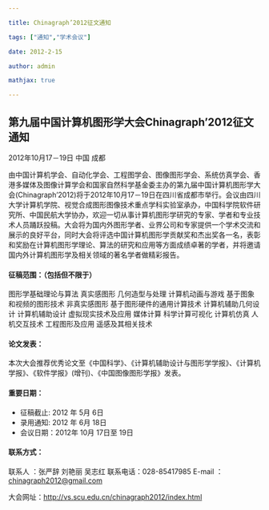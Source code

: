 ```yaml
---

title: Chinagraph’2012征文通知

tags: ["通知","学术会议"]

date: 2012-2-15

author: admin

mathjax: true

---
```


## 第九届中国计算机图形学大会Chinagraph’2012征文通知

2012年10月17－19日 中国 成都

由中国计算机学会、自动化学会、工程图学会、图像图形学会、系统仿真学会、香港多媒体及图像计算学会和国家自然科学基金委主办的第九届中国计算机图形学大会(Chinagraph’2012)将于2012年10月17－19日在四川省成都市举行。会议由四川大学计算机学院、视觉合成图形图像技术重点学科实验室承办，中国科学院软件研究所、中国民航大学协办，欢迎一切从事计算机图形学研究的专家、学者和专业技术人员踊跃投稿。大会将为国内外图形学者、业界公司和专家提供一个学术交流和展示的良好平台，同时大会将评选中国计算机图形学贡献奖和杰出奖各一名，表彰和奖励在计算机图形学理论、算法的研究和应用等方面成绩卓著的学者，并将邀请国内外计算机图形学及相关领域的著名学者做精彩报告。

#### 征稿范围：（包括但不限于）

图形学基础理论与算法
真实感图形
几何造型与处理
计算机动画与游戏
基于图象和视频的图形技术
非真实感图形
基于图形硬件的通用计算技术
计算机辅助几何设计
计算机辅助设计
虚拟现实技术及应用
媒体计算
科学计算可视化
计算机仿真
人机交互技术
工程图形及应用
遥感及其相关技术

#### 论文发表：

本次大会推荐优秀论文至《中国科学》、《计算机辅助设计与图形学学报》、《计算机学报》、《软件学报》(增刊)、《中国图像图形学报》发表。

#### 重要日期：

*  征稿截止: 2012 年 5月 6日
*  录用通知: 2012 年 6月 18日
*  会议日期：2012年 10月 17日至 19日

#### 联系方式：

联系人 ：张严辞 刘艳丽 吴志红
联系电话：028-85417985
E-mail ： chinagraph2012@gmail.com

大会网址：<http://vs.scu.edu.cn/chinagraph2012/index.html>
